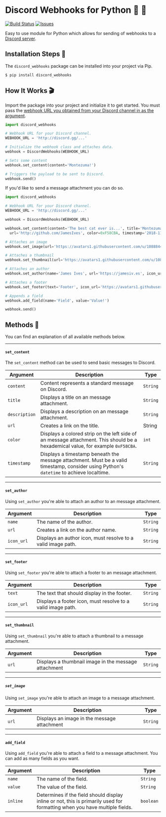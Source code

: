 # Discord Webhooks for Python 🔗 🐍

[![Build Status](https://travis-ci.org/JamesIves/discord-webhooks.svg?branch=master)](https://travis-ci.org/JamesIves/discord-webhooks) [![Issues](https://img.shields.io/github/issues/JamesIves/discord-webhooks.svg)](https://github.com/JamesIves/discord-webhooks/issues)

Easy to use module for Python which allows for sending of webhooks to a [Discord server](https://discordapp.com/).

## Installation Steps 💽
The `discord_webhooks` package can be installed into your project via Pip.

```
$ pip install discord_webhooks
```

## How It Works 🎬

Import the package into your project and initialize it to get started. You must pass the [webhook URL you obtained from your Discord channel in as the argument](https://support.discordapp.com/hc/en-us/articles/228383668-Intro-to-Webhooks). 

```python
import discord_webhooks

# Webhook URL for your Discord channel.
WEBHOOK_URL = 'http://discord.gg/...'

# Initialize the webhook class and attaches data.
webhook = DiscordWebhooks(WEBHOOK_URL)

# Sets some content
webhook.set_content(content='Montezuma!')

# Triggers the payload to be sent to Discord.
webhook.send()

```

If you'd like to send a message attachment you can do so.


```python
import discord_webhooks

# Webhook URL for your Discord channel.
WEBHOOK_URL = 'http://discord.gg/...'

webhook = DiscordWebhooks(WEBHOOK_URL)

webhook.set_content(content='The best cat ever is...', title='Montezuma!', description='Seriously!', \
  url='http://github.com/JamesIves', color=0xF58CBA, timestamp='2018-11-09T04:10:42.039Z')

# Attaches an image
webhook.set_image(url='https://avatars1.githubusercontent.com/u/10888441?s=460&v=4')

# Attaches a thumbnail
webhook.set_thumbnail(url='https://avatars1.githubusercontent.com/u/10888441?s=460&v=4')

# Attaches an author
webhook.set_author(name='James Ives', url='https://jamesiv.es', icon_url='https://avatars1.githubusercontent.com/u/10888441?s=460&v=4')

# Attaches a footer
webhook.set_footer(text='Footer', icon_url='https://avatars1.githubusercontent.com/u/10888441?s=460&v=4')

# Appends a field
webhook.add_field(name='Field', value='Value!')

webhook.send()
```

## Methods 📡
You can find an explanation of all available methods below. 

---

#### `set_content`
The `set_content` method can be used to send basic messages to Discord.

| Argument  | Description | Type |
| ------------- | ------------- | ------------- |
| `content`  | Content represents a standard message on Discord. | `String` |
| `title`  | Displays a title on an message attachment. | `String` |
| `description`  | Displays a description on an message attachment. | `String` |
| `url`  | Creates a link on the title. | String|
| `color`  | Displays a colored strip on the left side of an message attachment. This should be a hexademical value, for example `0xF58CBA`. | `int` |
| `timestamp`  | Displays a timestamp beneath the message attachment. Must be a valid timestamp, consider using Python's `datetime` to achieve localtime.  | `String` |

---

#### `set_author`
Using `set_author` you're able to attach an author to an message attachment.

| Argument  | Description | Type |
| ------------- | ------------- | ------------- |
| `name`  | The name of the author. | `String` |
| `url`  | Creates a link on the author name. | `String` |
| `icon_url`  | Displays an author icon, must resolve to a valid image path. | `String` |

---

#### `set_footer`
Using `set_footer` you're able to attach a footer to an message attachment.

| Argument  | Description | Type |
| ------------- | ------------- | ------------- |
| `text`  | The text that should display in the footer. | `String` |
| `icon_url`  | Displays a footer icon, must resolve to a valid image path. | `String` |


---

#### `set_thumbnail`
Using `set_thumbnail` you're able to attach a thumbnail to a message attachment.

| Argument  | Description | Type |
| ------------- | ------------- | ------------- |
| `url`  | Displays a thumbnail image in the message attachment | `String` |

---

##### `set_image`
Using `set_image` you're able to attach an image to a message attachment.

| Argument  | Description | Type |
| ------------- | ------------- | ------------- |
| `url`  | Displays an image in the message attachment | `String` |

---

#### `add_field`
Using `add_field` you're able to attach a field to a message attachment. You can add as many fields as you want.

| Argument  | Description | Type |
| ------------- | ------------- | ------------- |
| `name`  | The name of the field. | `String` |
| `value`  | The value of the field. | `String` |
| `inline`  | Determines if the field should display inline or not, this is primarily used for formatting when you have multiple fields. | `boolean` |
